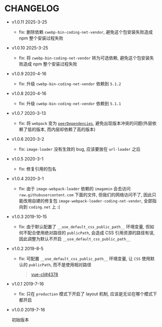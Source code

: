 # CHANGELOG

* v1.0.11 2025-3-25

  * fix: 删除依赖 `cwebp-bin-coding-net-vendor`, 避免这个包安装失败造成 npm 整个安装过程失败

* v1.0.10 2025-3-25

  * fix: 将 `cwebp-bin-coding-net-vendor` 转为可选依赖, 避免这个包安装失败造成 npm 整个安装过程失败

* v1.0.9 2020-4-16

  * fix: 升级 `cwebp-bin-coding-net-vendor` 依赖到 `5.1.2`

* v1.0.8 2020-4-16

  * fix: 升级 `cwebp-bin-coding-net-vendor` 依赖到 `5.1.1`

* v1.0.7 2020-3-13

  * fix: 将 `webpack` 变为 [`peerDependencies`](https://javascript.ruanyifeng.com/nodejs/packagejson.html#toc3), 避免出现版本冲突的问题(外层依赖了低的版本, 而内层却依赖了高的版本)

* v1.0.6 2020-3-2

  * fix: `image-loader` 没有生效的 bug, 应该要放在 `url-loader` 之后

* v1.0.5 2020-3-1

  * fix: 修复引用的包名

* v1.0.4 2020-3-1

  * fix: 由于 `image-webpack-loader` 依赖的 `imagemin` 会去访问 `raw.githubusercontent.com` 下面的文件, 但我们的网络访问不了, 因此只能改用自建的修复包 `image-webpack-loader-coding-net-vendor`, 全部指向到 `coding.net` 上 :(

* v1.0.3 2019-10-15

  * fix: 由于默认配置了 `__use_default_css_public_path__` 环境变量, 但如何不配合使用绝对路径的 `publicPath`, 会造成 CSS 引用资源的路径有误, 因此调整为默认不开启 `__use_default_css_public_path__`

* v1.0.2 2019-8-5

  * fix: 可配置 `__use_default_css_public_path__` 环境变量, 让 `CSS` 使用默认的 `publicPath`, 而不是使用相对路径

    > [vue-cli#4378](https://github.com/vuejs/vue-cli/issues/4378)

* v1.0.1 2019-7-16

  * fix: 只在 `production` 模式下开启了 layout 机制, 应该是无论在哪个模式下都开启

* v1.0.0 2019-7-16

  初始版本